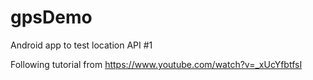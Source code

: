 # gpsDemo
Android app to test location API #1

Following tutorial from https://www.youtube.com/watch?v=_xUcYfbtfsI

